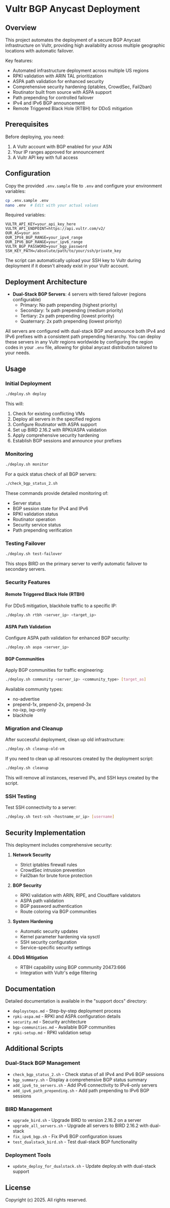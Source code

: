 # Vultr BGP Anycast Deployment

## Overview
This project automates the deployment of a secure BGP Anycast infrastructure on Vultr, providing high availability across multiple geographic locations with automatic failover.

Key features:
- Automated infrastructure deployment across multiple US regions
- RPKI validation with ARIN TAL prioritization
- ASPA path validation for enhanced security
- Comprehensive security hardening (iptables, CrowdSec, Fail2ban)
- Routinator built from source with ASPA support
- Path prepending for controlled failover
- IPv4 and IPv6 BGP announcement
- Remote Triggered Black Hole (RTBH) for DDoS mitigation

## Prerequisites
Before deploying, you need:
1. A Vultr account with BGP enabled for your ASN
2. Your IP ranges approved for announcement
3. A Vultr API key with full access

## Configuration
Copy the provided `.env.sample` file to `.env` and configure your environment variables:

```bash
cp .env.sample .env
nano .env  # Edit with your actual values
```

Required variables:
```
VULTR_API_KEY=your_api_key_here
VULTR_API_ENDPOINT=https://api.vultr.com/v2/
OUR_AS=your_asn
OUR_IPV4_BGP_RANGE=your_ipv4_range
OUR_IPV6_BGP_RANGE=your_ipv6_range
VULTR_BGP_PASSWORD=your_bgp_password
SSH_KEY_PATH=/absolute/path/to/your/ssh/private_key
```

The script can automatically upload your SSH key to Vultr during deployment if it doesn't already exist in your Vultr account.

## Deployment Architecture
- **Dual-Stack BGP Servers**: 4 servers with tiered failover (regions configurable)
  - Primary: No path prepending (highest priority)
  - Secondary: 1x path prepending (medium priority) 
  - Tertiary: 2x path prepending (lowest priority)
  - Quaternary: 2x path prepending (lowest priority)

All servers are configured with dual-stack BGP and announce both IPv4 and IPv6 prefixes with a consistent path prepending hierarchy. You can deploy these servers in any Vultr regions worldwide by configuring the region codes in your `.env` file, allowing for global anycast distribution tailored to your needs.

## Usage

### Initial Deployment
```bash
./deploy.sh deploy
```
This will:
1. Check for existing conflicting VMs
2. Deploy all servers in the specified regions
3. Configure Routinator with ASPA support
4. Set up BIRD 2.16.2 with RPKI/ASPA validation
5. Apply comprehensive security hardening
6. Establish BGP sessions and announce your prefixes

### Monitoring
```bash
./deploy.sh monitor
```

For a quick status check of all BGP servers:
```bash
./check_bgp_status_2.sh
```

These commands provide detailed monitoring of:
- Server status
- BGP session state for IPv4 and IPv6
- RPKI validation status
- Routinator operation
- Security service status
- Path prepending verification

### Testing Failover
```bash
./deploy.sh test-failover
```
This stops BIRD on the primary server to verify automatic failover to secondary servers.

### Security Features

#### Remote Triggered Black Hole (RTBH)
For DDoS mitigation, blackhole traffic to a specific IP:
```bash
./deploy.sh rtbh <server_ip> <target_ip>
```

#### ASPA Path Validation
Configure ASPA path validation for enhanced BGP security:
```bash
./deploy.sh aspa <server_ip>
```

#### BGP Communities
Apply BGP communities for traffic engineering:
```bash
./deploy.sh community <server_ip> <community_type> [target_as]
```
Available community types:
- no-advertise
- prepend-1x, prepend-2x, prepend-3x
- no-ixp, ixp-only
- blackhole

### Migration and Cleanup
After successful deployment, clean up old infrastructure:
```bash
./deploy.sh cleanup-old-vm
```

If you need to clean up all resources created by the deployment script:
```bash
./deploy.sh cleanup
```
This will remove all instances, reserved IPs, and SSH keys created by the script.

### SSH Testing
Test SSH connectivity to a server:
```bash
./deploy.sh test-ssh <hostname_or_ip> [username]
```

## Security Implementation
This deployment includes comprehensive security:

1. **Network Security**
   - Strict iptables firewall rules
   - CrowdSec intrusion prevention
   - Fail2ban for brute force protection

2. **BGP Security**
   - RPKI validation with ARIN, RIPE, and Cloudflare validators
   - ASPA path validation
   - BGP password authentication
   - Route coloring via BGP communities

3. **System Hardening**
   - Automatic security updates
   - Kernel parameter hardening via sysctl
   - SSH security configuration
   - Service-specific security settings

4. **DDoS Mitigation**
   - RTBH capability using BGP community 20473:666
   - Integration with Vultr's edge filtering

## Documentation
Detailed documentation is available in the "support docs" directory:
- `deploysteps.md` - Step-by-step deployment process
- `rpki-aspa.md` - RPKI and ASPA configuration details
- `security.md` - Security architecture
- `bgp-communities.md` - Available BGP communities
- `rpki-setup.md` - RPKI validation setup

## Additional Scripts

### Dual-Stack BGP Management
- `check_bgp_status_2.sh` - Check status of all IPv4 and IPv6 BGP sessions
- `bgp_summary.sh` - Display a comprehensive BGP status summary
- `add_ipv6_to_servers.sh` - Add IPv6 connectivity to IPv4-only servers
- `add_ipv6_path_prepending.sh` - Add path prepending to IPv6 BGP sessions

### BIRD Management
- `upgrade_bird.sh` - Upgrade BIRD to version 2.16.2 on a server
- `upgrade_all_servers.sh` - Upgrade all servers to BIRD 2.16.2 with dual-stack
- `fix_ipv6_bgp.sh` - Fix IPv6 BGP configuration issues
- `test_dualstack_bird.sh` - Test dual-stack BGP functionality

### Deployment Tools
- `update_deploy_for_dualstack.sh` - Update deploy.sh with dual-stack support

## License
Copyright (c) 2025. All rights reserved.